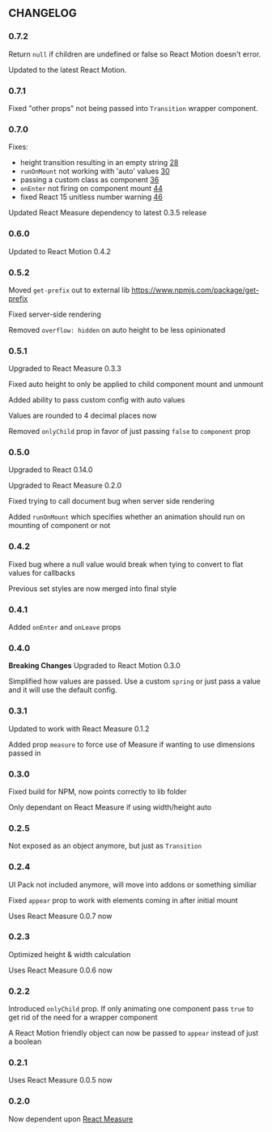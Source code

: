 ## CHANGELOG
### 0.7.2

Return `null` if children are undefined or false so React Motion doesn't error.

Updated to the latest React Motion.

### 0.7.1

Fixed "other props" not being passed into `Transition` wrapper component.

### 0.7.0
Fixes:
- height transition resulting in an empty string [28](https://github.com/souporserious/react-motion-ui-pack/issues/28)
- `runOnMount` not working with 'auto' values [30](https://github.com/souporserious/react-motion-ui-pack/issues/30)
- passing a custom class as component [36](https://github.com/souporserious/react-motion-ui-pack/issues/36)
- `onEnter` not firing on component mount [44](https://github.com/souporserious/react-motion-ui-pack/issues/44)
- fixed React 15 unitless number warning [46](https://github.com/souporserious/react-motion-ui-pack/issues/46)

Updated React Measure dependency to latest 0.3.5 release

### 0.6.0
Updated to React Motion 0.4.2

### 0.5.2
Moved `get-prefix` out to external lib https://www.npmjs.com/package/get-prefix

Fixed server-side rendering

Removed `overflow: hidden` on auto height to be less opinionated

### 0.5.1
Upgraded to React Measure 0.3.3

Fixed auto height to only be applied to child component mount and unmount

Added ability to pass custom config with auto values

Values are rounded to 4 decimal places now

Removed `onlyChild` prop in favor of just passing `false` to `component` prop

### 0.5.0
Upgraded to React 0.14.0

Upgraded to React Measure 0.2.0

Fixed trying to call document bug when server side rendering

Added `runOnMount` which specifies whether an animation should run on mounting of component or not

### 0.4.2
Fixed bug where a null value would break when tying to convert to flat values for callbacks

Previous set styles are now merged into final style

### 0.4.1
Added `onEnter` and `onLeave` props

### 0.4.0
**Breaking Changes**
Upgraded to React Motion 0.3.0

Simplified how values are passed. Use a custom `spring` or just pass a value and it will use the default config.


### 0.3.1
Updated to work with React Measure 0.1.2

Added prop `measure` to force use of Measure if wanting to use dimensions passed in

### 0.3.0
Fixed build for NPM, now points correctly to lib folder

Only dependant on React Measure if using width/height auto

### 0.2.5
Not exposed as an object anymore, but just as `Transition`

### 0.2.4
UI Pack not included anymore, will move into addons or something similiar

Fixed `appear` prop to work with elements coming in after initial mount

Uses React Measure 0.0.7 now

### 0.2.3
Optimized height & width calculation

Uses React Measure 0.0.6 now

### 0.2.2
Introduced `onlyChild` prop. If only animating one component pass `true` to get rid of the need for a wrapper component

A React Motion friendly object can now be passed to `appear` instead of just a boolean

### 0.2.1
Uses React Measure 0.0.5 now

### 0.2.0
Now dependent upon [React Measure](https://github.com/souporserious/react-measure)
